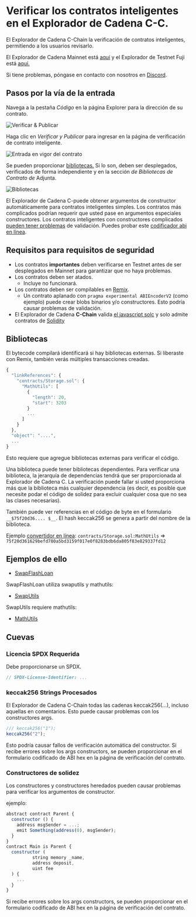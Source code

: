 # Verificar los contratos inteligentes en el Explorador de Cadena C-C.

El Explorador de Cadena C-Chain la verificación de contratos inteligentes, permitiendo a los usuarios revisarlo.

El Explorador de Cadena Mainnet está [aquí](https://cchain.explorer.avax.network/) y el Explorador de Testnet Fuji está [aquí.](https://cchain.explorer.avax-test.network/)

Si tiene problemas, póngase en contacto con nosotros en [Discord](https://chat.avalabs.org).

## Pasos por la vía de la entrada

Navega a la pestaña _Código_ en la página Explorer para la dirección de su contrato.

![Verificar &amp; Publicar](../../../.gitbook/assets/smart-contract-verify-page.png)

Haga clic en _Verificar y Publicar_ para ingresar en la página de verificación de contrato inteligente.

![Entrada en vigor del contrato](../../../.gitbook/assets/smart-contract-input-page.png)

Se pueden proporcionar [bibliotecas.](https://docs.soliditylang.org/en/v0.8.4/contracts.html?highlight=libraries#libraries) Si lo son, deben ser desplegados, verificados de forma independiente y en la sección _de Bibliotecas de Contrato de_ Adjunta.

![Bibliotecas](../../../.gitbook/assets/smart-contract-library.png)

El Explorador de Cadena C-puede obtener argumentos de constructor automáticamente para contratos inteligentes simples. Los contratos más complicados podrían requerir que usted pase en argumentos especiales constructores. Los contratos inteligentes con constructores complicados [pueden tener problemas](verify-smart-contracts.md#caveats) de validación. Puedes probar este [codificador abi en línea](https://abi.hashex.org/).

## Requisitos para requisitos de seguridad

* Los contratos **importantes** deben verificarse en Testnet antes de ser desplegados en Mainnet para garantizar que no haya problemas.
* Los contratos deben ser atados.
   * Incluye no funcionará.
* Los contratos deben ser compilables en [Remix](https://remix.ethereum.org).
   * Un contrato aplanado con `pragma experimental ABIEncoderV2` \(como ejemplo\) puede crear blobs binarios y/o constructores. Esto podría causar problemas de validación.
* El Explorador de Cadena **C-Chain** valida [el javascript solc](https://github.com/ethereum/solc-bin) y solo admite contratos de [Solidity](https://docs.soliditylang.org)

## Bibliotecas

El bytecode compilará identificará si hay bibliotecas externas. Si liberaste con Remix, también verás múltiples transacciones creadas.

```javascript
{
  "linkReferences": {
    "contracts/Storage.sol": {
      "MathUtils": [
        {
          "length": 20,
          "start": 3203
        }
        ...
      ]
    }
  },
  "object": "....",
  ...
}
```

Esto requiere que agregue bibliotecas externas para verificar el código.

Una biblioteca puede tener bibliotecas dependientes. Para verificar una biblioteca, la jerarquía de dependencias tendrá que ser proporcionada al Explorador de Cadena C. La verificación puede fallar si usted proporciona más que la biblioteca más cualquier dependencia \(es decir, es posible que necesite podar el código de solidez para excluir cualquier cosa que no sea las clases necesarias).

También puede ver referencias en el código de byte en el formulario `__$75f20d36.... $__`. El hash keccak256 se genera a partir del nombre de la biblioteca.

Ejemplo [convertidor en línea](https://emn178.github.io/online-tools/keccak_256.html): `contracts/Storage.sol:MathUtils` => `75f20d361629befd780a5bd3159f017e0f8283bdb6da805f83e829337fd12`

## Ejemplos de ello

* [SwapFlashLoan](https://cchain.explorer.avax-test.network/address/0x12DF75Fed4DEd309477C94cE491c67460727C0E8/contracts)

SwapFlashLoan utiliza swaputils y mathutils:

* [SwapUtils](https://cchain.explorer.avax-test.network/address/0x6703e4660E104Af1cD70095e2FeC337dcE034dc1/contracts)

SwapUtils requiere mathutils:

* [MathUtils](https://cchain.explorer.avax-test.network/address/0xbA21C84E4e593CB1c6Fe6FCba340fa7795476966/contracts)

## Cuevas

### Licencia SPDX Requerida

Debe proporcionarse un SPDX.

```javascript
// SPDX-License-Identifier: ...
```

### keccak256 Strings Procesados

El Explorador de Cadena C-Chain todas las cadenas keccak256\(...\), incluso aquellas en comentarios. Esto puede causar problemas con los constructores args.

```javascript
/// keccak256("1");
keccak256("2");
```

Esto podría causar fallos de verificación automática del constructor. Si recibe errores sobre los args constructors, se pueden proporcionar en el formulario codificado de ABI hex en la página de verificación del contrato.

### Constructores de solidez

Los constructores y constructores heredados pueden causar problemas para verificar los argumentos de constructor.

ejemplo:

```javascript
abstract contract Parent {
  constructor () {
    address msgSender = ...;
    emit Something(address(0), msgSender);
  }
}
contract Main is Parent {
  constructor (
          string memory _name,
          address deposit,
          uint fee
  ) {
    ...
  }
}
```

Si recibe errores sobre los args constructors, se pueden proporcionar en el formulario codificado de ABI hex en la página de verificación del contrato.

